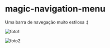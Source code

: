 # magic-navigation-menu
Uma barra de navegação muito estilosa :)



![foto1](https://user-images.githubusercontent.com/81542737/147830672-d2587cb6-ad48-4400-96f8-dd28525af11f.PNG)

![foto2](https://user-images.githubusercontent.com/81542737/147830593-52ed9cf0-a898-4e91-b56c-5269308db94c.PNG)


